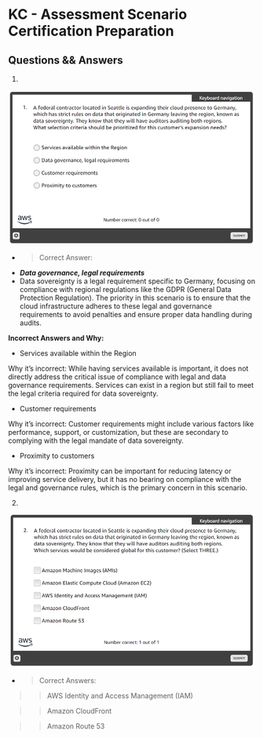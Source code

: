 # KC - Assessment Scenario Certification Preparation

## Questions && Answers
1. 
![alt text](Images/image.png)

- > Correct Answer:
- ***Data governance, legal requirements***
- Data sovereignty is a legal requirement specific to Germany, focusing on compliance with regional regulations like the GDPR (General Data Protection Regulation). The priority in this scenario is to ensure that the cloud infrastructure adheres to these legal and governance requirements to avoid penalties and ensure proper data handling during audits.

**Incorrect Answers and Why:**
- Services available within the Region

Why it’s incorrect:
While having services available is important, it does not directly address the critical issue of compliance with legal and data governance requirements. Services can exist in a region but still fail to meet the legal criteria required for data sovereignty.

- Customer requirements

Why it’s incorrect:
Customer requirements might include various factors like performance, support, or customization, but these are secondary to complying with the legal mandate of data sovereignty.

- Proximity to customers

Why it’s incorrect:
Proximity can be important for reducing latency or improving service delivery, but it has no bearing on compliance with the legal and governance rules, which is the primary concern in this scenario.


2. 
![alt text](<Images/image copy.png>)

- > Correct Answers:

>> AWS Identity and Access Management (IAM)

>> Amazon CloudFront

>> Amazon Route 53